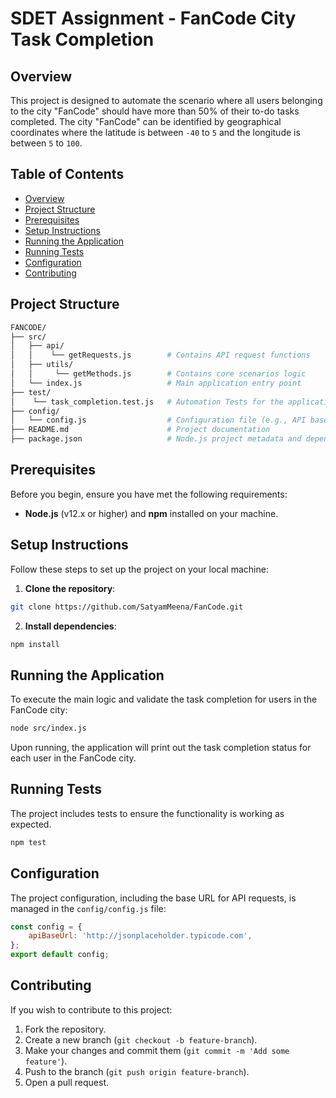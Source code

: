 # SDET Assignment - FanCode City Task Completion

## Overview

This project is designed to automate the scenario where all users belonging to the city "FanCode" should have more than 50% of their to-do tasks completed. The city "FanCode" can be identified by geographical coordinates where the latitude is between `-40` to `5` and the longitude is between `5` to `100`.

## Table of Contents

- [Overview](#overview)
- [Project Structure](#project-structure)
- [Prerequisites](#prerequisites)
- [Setup Instructions](#setup-instructions)
- [Running the Application](#running-the-application)
- [Running Tests](#running-tests)
- [Configuration](#configuration)
- [Contributing](#contributing)

## Project Structure

```bash {"id":"01J5XP0RZ5SPZ2DDC0MGD1319G"}
FANCODE/
├── src/
│   ├── api/
│   │    └── getRequests.js        # Contains API request functions
│   ├── utils/
│   │     └── getMethods.js        # Contains core scenarios logic
│   └── index.js                   # Main application entry point
├── test/
│    └── task_completion.test.js   # Automation Tests for the application
├── config/
│   └── config.js                  # Configuration file (e.g., API base URL)
├── README.md                      # Project documentation
├── package.json                   # Node.js project metadata and dependencies

```

## Prerequisites

Before you begin, ensure you have met the following requirements:

- **Node.js** (v12.x or higher) and **npm** installed on your machine.

## Setup Instructions

Follow these steps to set up the project on your local machine:

1. **Clone the repository**:

```bash {"id":"01J5XP0RZ5SPZ2DDC0MKG21SHJ"}
git clone https://github.com/SatyamMeena/FanCode.git

```

2. **Install dependencies**:

```bash {"id":"01J5XP0RZ5SPZ2DDC0MP44FVAD"}
npm install

```

## Running the Application

To execute the main logic and validate the task completion for users in the FanCode city:

```bash {"id":"01J5XP0RZ5SPZ2DDC0MS5P5YR5"}
node src/index.js

```

Upon running, the application will print out the task completion status for each user in the FanCode city.

## Running Tests

The project includes tests to ensure the functionality is working as expected.

```bash {"id":"01J5XP0RZ5SPZ2DDC0MTR4WK0A"}
npm test

```

## Configuration

The project configuration, including the base URL for API requests, is managed in the `config/config.js` file:

```javascript {"id":"01J5XP0RZ5SPZ2DDC0MVC66G71"}
const config = {
    apiBaseUrl: 'http://jsonplaceholder.typicode.com',
};
export default config;

```

## Contributing

If you wish to contribute to this project:

1. Fork the repository.
2. Create a new branch (`git checkout -b feature-branch`).
3. Make your changes and commit them (`git commit -m 'Add some feature'`).
4. Push to the branch (`git push origin feature-branch`).
5. Open a pull request.
